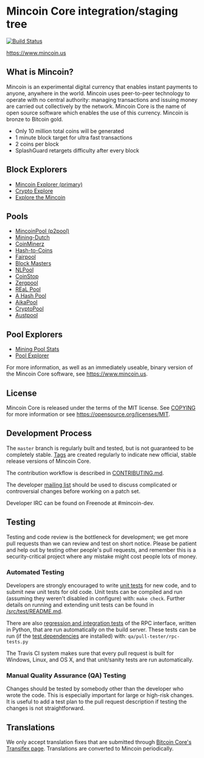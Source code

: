 Mincoin Core integration/staging tree
=====================================

[![Build Status](https://travis-ci.org/mincoin/mincoin.svg?branch=0.14)](https://travis-ci.org/mincoin/mincoin)

https://www.mincoin.us

What is Mincoin?
----------------

Mincoin is an experimental digital currency that enables instant payments to
anyone, anywhere in the world. Mincoin uses peer-to-peer technology to operate
with no central authority: managing transactions and issuing money are carried
out collectively by the network. Mincoin Core is the name of open source
software which enables the use of this currency. Mincoin is bronze to Bitcoin
gold.

 - Only 10 million total coins will be generated
 - 1 minute block target for ultra fast transactions
 - 2 coins per block
 - SplashGuard retargets difficulty after every block

Block Explorers
---------------

- [Mincoin Explorer (primary)](https://www.mincoinexplorer.com/)
- [Crypto Explore](http://cryptoexplore.com/)
- [Explore the Mincoin](https://explore-the-minco.in/)

Pools
-----

- [MincoinPool (p2pool)](https://github.com/mincoin/mincoinpool)
- [Mining-Dutch](https://www.mining-dutch.nl/)
- [CoinMinerz](http://coinminerz.com/)
- [Hash-to-Coins](https://hash-to-coins.com/)
- [Fairpool](https://fairpool.pro/)
- [Block Masters](http://blockmasters.co/)
- [NLPool](https://nlpool.nl/)
- [CoinStop](https://coinstop.me/)
- [Zergpool](https://zergpool.com/)
- [REaL Pool](http://mine.realpool.eu/)
- [A Hash Pool](https://www.ahashpool.com/)
- [AikaPool](https://aikapool.com/)
- [CryptoPool](https://cryptopool.cash/)
- [Austpool](http://austpool.com/)

Pool Explorers
--------------

- [Mining Pool Stats](https://miningpoolstats.stream/mincoin)
- [Pool Explorer](https://poolexplorer.com/coin/3819)

For more information, as well as an immediately useable, binary version of
the Mincoin Core software, see https://www.mincoin.us.

License
-------

Mincoin Core is released under the terms of the MIT license. See [COPYING](COPYING) for more
information or see https://opensource.org/licenses/MIT.

Development Process
-------------------

The `master` branch is regularly built and tested, but is not guaranteed to be
completely stable. [Tags](https://github.com/mincoin/mincoin/tags) are created
regularly to indicate new official, stable release versions of Mincoin Core.

The contribution workflow is described in [CONTRIBUTING.md](CONTRIBUTING.md).

The developer [mailing list](https://groups.google.com/d/forum/mincoin-dev)
should be used to discuss complicated or controversial changes before working
on a patch set.

Developer IRC can be found on Freenode at #mincoin-dev.

Testing
-------

Testing and code review is the bottleneck for development; we get more pull
requests than we can review and test on short notice. Please be patient and help out by testing
other people's pull requests, and remember this is a security-critical project where any mistake might cost people
lots of money.

### Automated Testing

Developers are strongly encouraged to write [unit tests](src/test/README.md) for new code, and to
submit new unit tests for old code. Unit tests can be compiled and run
(assuming they weren't disabled in configure) with: `make check`. Further details on running
and extending unit tests can be found in [/src/test/README.md](/src/test/README.md).

There are also [regression and integration tests](/qa) of the RPC interface, written
in Python, that are run automatically on the build server.
These tests can be run (if the [test dependencies](/qa) are installed) with: `qa/pull-tester/rpc-tests.py`

The Travis CI system makes sure that every pull request is built for Windows, Linux, and OS X, and that unit/sanity tests are run automatically.

### Manual Quality Assurance (QA) Testing

Changes should be tested by somebody other than the developer who wrote the
code. This is especially important for large or high-risk changes. It is useful
to add a test plan to the pull request description if testing the changes is
not straightforward.

Translations
------------

We only accept translation fixes that are submitted through [Bitcoin Core's Transifex page](https://www.transifex.com/projects/p/bitcoin/).
Translations are converted to Mincoin periodically.

